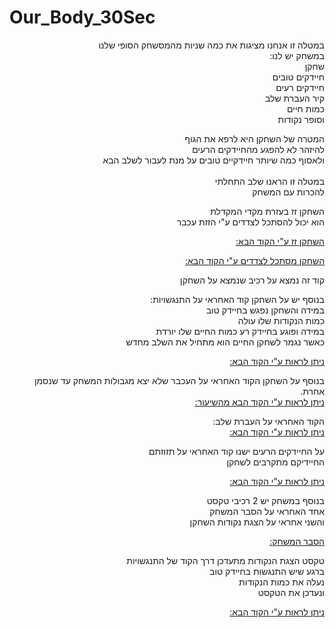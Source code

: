 # Our_Body_30Sec

<div dir='rtl' lang='he'>
  
במטלה זו אנחנו מציגות את כמה שניות מהמסשחק הסופי שלנו <br />
במשחק יש לנו: <br />
שחקן <br /> 
חיידקים טובים <br />
חיידקים רעים <br />
קיר העברת שלב <br />
כמות חיים <br />
וסופר נקודות <br />

המטרה של השחקן היא לרפא את הגוף<br />
להיזהר לא להפגע מהחיידקים הרעים<br />
ולאסוף כמה שיותר חיידקיים טובים על מנת לעבור לשלב הבא<br />
<br />
במטלה זו הראנו שלב התחלתי<br />
להכרות עם המשחק<br />

השחקן זז בעזרת מקדי המקדלת<br />
הוא יכול להסתכל לצדדים ע"י הזזת עכבר<br />

[השחקן זז ע"י הקוד הבא:](https://github.com/ComputerGame0/Our_Body_30Sec/blob/main/Assets/Scripts/1-player/CharacterKeyboardMover.cs) <br />

[השחקן מסתכל לצדדים ע"י הקוד הבא:](https://github.com/ComputerGame0/Our_Body_30Sec/blob/main/Assets/Scripts/1-player/LookX.cs) <br />
 
קוד זה נמצא על רכיב שנמצא על השחקן<br />
 
בנוסף יש על השחקן קוד האחראי על התנגשויות: <br />
במידה והשחקן נפגש בחיידק טוב<br />
כמות הנקודות שלו עולה<br />
במידה ופוגע בחיידק רע כמות החיים שלו יורדת<br />
כאשר נגמר לשחקן החיים הוא מתחיל את השלב מחדש<br />

[ניתן לראות ע"י הקוד הבא:](https://github.com/ComputerGame0/Our_Body_30Sec/blob/main/Assets/Scripts/5-bacterias/OnTriggerPlayer.cs) <br />

בנוסף על השחקן הקוד האחראי על העכבר שלא יצא מגבולות המשחק עד שנסמן אחרת.<br />
[ניתן לראות ע"י הקוד הבא מהשיעור:](https://github.com/ComputerGame0/Our_Body_30Sec/blob/main/Assets/Scripts/1-player/CursorHider.cs) <br />

הקוד האחראי על העברת שלב:<br />
[ניתן לראות ע"י הקוד הבא:](https://github.com/ComputerGame0/Our_Body_30Sec/blob/main/Assets/Scripts/3-objects/NextLevel.cs) <br />

על החיידקים הרעים ישנו קוד האחראי על תזוזתם<br />
החיידיקם מתקרבים לשחקן<br /> 

[ניתן לראות ע"י הקוד הבא:](https://github.com/ComputerGame0/Our_Body_30Sec/blob/main/Assets/Scripts/5-bacterias/mover_oscillator.cs) <br />

בנוסף במשחק יש 2 רכיבי טקסט<br />
אחד האחראי על הסבר המשחק<br />
והשני אחראי על הצגת נקודות השחקן<br />

[ הסבר המשחק:](https://github.com/ComputerGame0/Our_Body_30Sec/blob/main/Assets/Scripts/4-Text/ShowText.cs) <br />

טקסט הצגת הנקודות מתעדכן דרך הקוד של התנגשויות<br />
ברגע שיש התנגשות בחיידק טוב<br />
נעלה את כמות הנקודות<br />
ונעדכן את הטקסט<br />

[ניתן לראות ע"י הקוד הבא:](https://github.com/ComputerGame0/Our_Body_30Sec/blob/main/Assets/Scripts/5-bacterias/OnTriggerPlayer.cs) <br />



